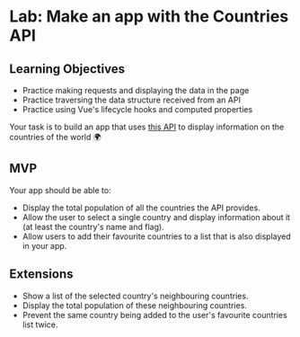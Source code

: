 # Lab: Make an app with the Countries API

## Learning Objectives
- Practice making requests and displaying the data in the page
- Practice traversing the data structure received from an API
- Practice using Vue's lifecycle hooks and computed properties

Your task is to build an app that uses [this API](https://restcountries.eu/rest/v2/all) to display information on the countries of the world :earth_africa:

## MVP

Your app should be able to:
- Display the total population of all the countries the API provides.
- Allow the user to select a single country and display information about it (at least the country's name and flag).
- Allow users to add their favourite countries to a list that is also displayed in your app.

## Extensions

- Show a list of the selected country's neighbouring countries.
- Display the total population of these neighbouring countries.
- Prevent the same country being added to the user's favourite countries list twice.
